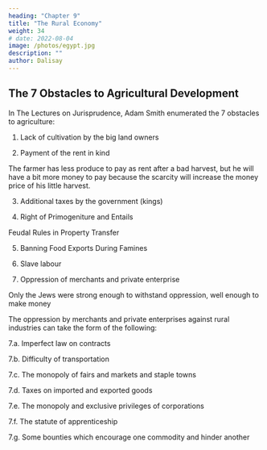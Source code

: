 ```yaml
---
heading: "Chapter 9"
title: "The Rural Economy"
weight: 34
# date: 2022-08-04
image: /photos/egypt.jpg
description: ""
author: Dalisay
---
```




## The 7 Obstacles to Agricultural Development

In The Lectures on Jurisprudence, Adam Smith enumerated the 7 obstacles to agriculture:

1. Lack of cultivation by the big land owners

2. Payment of the rent in kind

The farmer has less produce to pay as rent after a bad harvest, but he will have a bit more money to pay because the scarcity will increase the money price of his little harvest.

3. Additional taxes by the government (kings)

4. Right of Primogeniture and Entails

Feudal Rules in Property Transfer

5. Banning Food Exports During Famines

6. Slave labour

7. Oppression of merchants and private enterprise

Only the Jews were strong enough to withstand oppression, well enough to make money

The oppression by merchants and private enterprises against rural industries can take the form of the following:

7.a. Imperfect law on contracts

7.b. Difficulty of transportation

7.c. The monopoly of fairs and markets and staple towns

7.d. Taxes on imported and exported goods

7.e. The monopoly and exclusive privileges of corporations

7.f. The statute of apprenticeship

7.g. Some bounties which encourage one commodity and hinder another